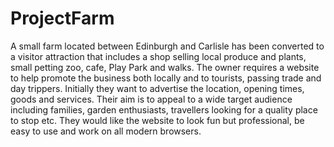 # ProjectFarm
A small farm located between Edinburgh and Carlisle has been converted to a visitor  attraction that includes a shop selling local produce and plants, small petting zoo, cafe, Play  Park and walks. The owner requires a website to help promote the business both locally and to tourists,  passing trade and day trippers.   Initially they want to advertise the location, opening times, goods and services. Their aim is  to appeal to a wide target audience including families, garden enthusiasts, travellers looking  for a quality place to stop etc. They would like the website to look fun but professional, be easy to use and work on all  modern browsers.
